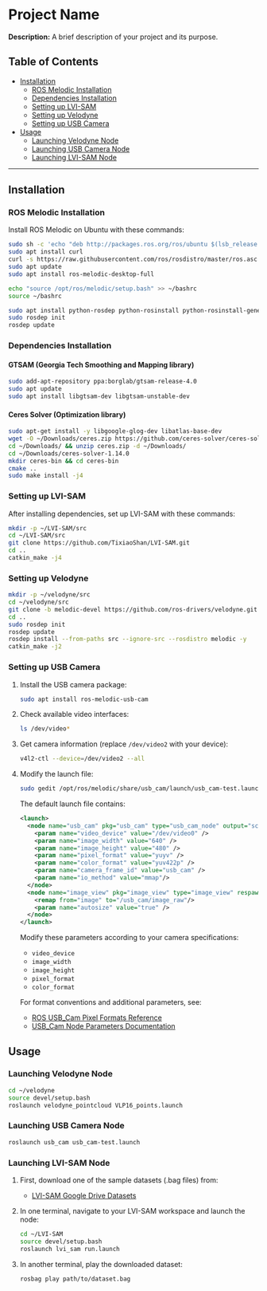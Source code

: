 # Project Name

**Description:** A brief description of your project and its purpose.

## Table of Contents
- [Installation](#installation)
  - [ROS Melodic Installation](#ros-melodic-installation)
  - [Dependencies Installation](#dependencies-installation)
  - [Setting up LVI-SAM](#setting-up-lvi-sam)
  - [Setting up Velodyne](#setting-up-velodyne)
  - [Setting up USB Camera](#setting-up-usb-camera)
- [Usage](#usage)
  - [Launching Velodyne Node](#launching-velodyne-node)
  - [Launching USB Camera Node](#launching-usb-camera-node)
  - [Launching LVI-SAM Node](#launching-lvi-sam-node)

---

## Installation

### ROS Melodic Installation

Install ROS Melodic on Ubuntu with these commands:

```bash
sudo sh -c 'echo "deb http://packages.ros.org/ros/ubuntu $(lsb_release -sc) main" > /etc/apt/sources.list.d/ros-latest.list'
sudo apt install curl
curl -s https://raw.githubusercontent.com/ros/rosdistro/master/ros.asc | sudo apt-key add -
sudo apt update
sudo apt install ros-melodic-desktop-full

echo "source /opt/ros/melodic/setup.bash" >> ~/bashrc
source ~/bashrc

sudo apt install python-rosdep python-rosinstall python-rosinstall-generator python-wstool build-essential
sudo rosdep init
rosdep update
```

### Dependencies Installation

#### GTSAM (Georgia Tech Smoothing and Mapping library)
```bash
sudo add-apt-repository ppa:borglab/gtsam-release-4.0
sudo apt update
sudo apt install libgtsam-dev libgtsam-unstable-dev
```

#### Ceres Solver (Optimization library)
```bash
sudo apt-get install -y libgoogle-glog-dev libatlas-base-dev
wget -O ~/Downloads/ceres.zip https://github.com/ceres-solver/ceres-solver/archive/1.14.0.zip
cd ~/Downloads/ && unzip ceres.zip -d ~/Downloads/
cd ~/Downloads/ceres-solver-1.14.0
mkdir ceres-bin && cd ceres-bin
cmake ..
sudo make install -j4
```

### Setting up LVI-SAM

After installing dependencies, set up LVI-SAM with these commands:

```bash
mkdir -p ~/LVI-SAM/src
cd ~/LVI-SAM/src
git clone https://github.com/TixiaoShan/LVI-SAM.git
cd ..
catkin_make -j4
```

### Setting up Velodyne

```bash
mkdir -p ~/velodyne/src
cd ~/velodyne/src
git clone -b melodic-devel https://github.com/ros-drivers/velodyne.git
cd ..
sudo rosdep init
rosdep update
rosdep install --from-paths src --ignore-src --rosdistro melodic -y
catkin_make -j2
```

### Setting up USB Camera

1. Install the USB camera package:
   ```bash
   sudo apt install ros-melodic-usb-cam
   ```

2. Check available video interfaces:
   ```bash
   ls /dev/video*
   ```

3. Get camera information (replace `/dev/video2` with your device):
   ```bash
   v4l2-ctl --device=/dev/video2 --all
   ```

4. Modify the launch file:
   ```bash
   sudo gedit /opt/ros/melodic/share/usb_cam/launch/usb_cam-test.launch
   ```

   The default launch file contains:
   ```xml
   <launch>
     <node name="usb_cam" pkg="usb_cam" type="usb_cam_node" output="screen" >
       <param name="video_device" value="/dev/video0" />
       <param name="image_width" value="640" />
       <param name="image_height" value="480" />
       <param name="pixel_format" value="yuyv" />
       <param name="color_format" value="yuv422p" />
       <param name="camera_frame_id" value="usb_cam" />
       <param name="io_method" value="mmap"/>
     </node>
     <node name="image_view" pkg="image_view" type="image_view" respawn="false" output="screen">
       <remap from="image" to="/usb_cam/image_raw"/>
       <param name="autosize" value="true" />
     </node>
   </launch>
   ```

   Modify these parameters according to your camera specifications:
   - `video_device`
   - `image_width`
   - `image_height` 
   - `pixel_format`
   - `color_format`

   For format conventions and additional parameters, see:
   - [ROS USB_Cam Pixel Formats Reference](http://wiki.ros.org/usb_cam#Pixel_formats.2Fencodings_reference)
   - [USB_Cam Node Parameters Documentation](http://wiki.ros.org/usb_cam/Old%20Versions)

## Usage

### Launching Velodyne Node
```bash
cd ~/velodyne
source devel/setup.bash
roslaunch velodyne_pointcloud VLP16_points.launch
```

### Launching USB Camera Node
```bash
roslaunch usb_cam usb_cam-test.launch
```

### Launching LVI-SAM Node

1. First, download one of the sample datasets (.bag files) from:
   - [LVI-SAM Google Drive Datasets](https://drive.google.com/drive/folders/1q2NZnsgNmezFemoxhHnrDnp1JV_bqrgV?usp=sharing)

2. In one terminal, navigate to your LVI-SAM workspace and launch the node:
   ```bash
   cd ~/LVI-SAM
   source devel/setup.bash
   roslaunch lvi_sam run.launch
   ```

3. In another terminal, play the downloaded dataset:
   ```bash
   rosbag play path/to/dataset.bag
   ```
